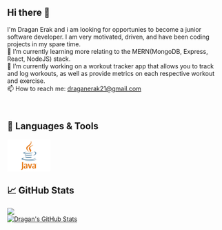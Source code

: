 ## Hi there 👋

I'm Dragan Erak and i am looking for opportunies to become a junior software developer. I am very motivated, driven, and have been coding projects in my spare time.<br>
🌱 I’m currently learning more relating to the MERN(MongoDB, Express, React, NodeJS) stack.<br>
🔭 I’m currently working on a workout tracker app that allows you to track and log workouts, as well as provide metrics on each respective workout and exercise.<br>
📫 How to reach me: draganerak21@gmail.com

<br>

## 🔧 Languages & Tools

<img align="center" src="logos/java_logo.jpg" width = 100 height = 75>

<br>

## &#x1f4c8; GitHub Stats

<a href="https://github.com/DraganErak1331/DraganErak1331">
  <img align="center" src="https://github-readme-stats.vercel.app/api/top-langs/?username=DraganErak1331&hide=html,tex&title_color=ffffff&text_color=c9cacc&icon_color=2bbc8a&bg_color=1d1f21&langs_count=3" />
</a>
<br>
<a href="https://github.com/DraganErak1331/DraganErak1331">
  <img align="center" src="https://github-readme-stats.vercel.app/api?username=DraganErak1331&show_icons=true&line_height=27&count_private=true&title_color=ffffff&text_color=c9cacc&icon_color=2bbc8a&bg_color=1d1f21" alt="Dragan's GitHub Stats" />
</a>


<!--
**DraganErak1331/DraganErak1331** is a ✨ _special_ ✨ repository because its `README.md` (this file) appears on your GitHub profile.

Here are some ideas to get you started:

- 🔭 I’m currently working on ...
- 🌱 I’m currently learning ...
- 👯 I’m looking to collaborate on ...
- 🤔 I’m looking for help with ...
- 💬 Ask me about ...
- 📫 How to reach me: ...
- 😄 Pronouns: ...
- ⚡ Fun fact: ...
-->
